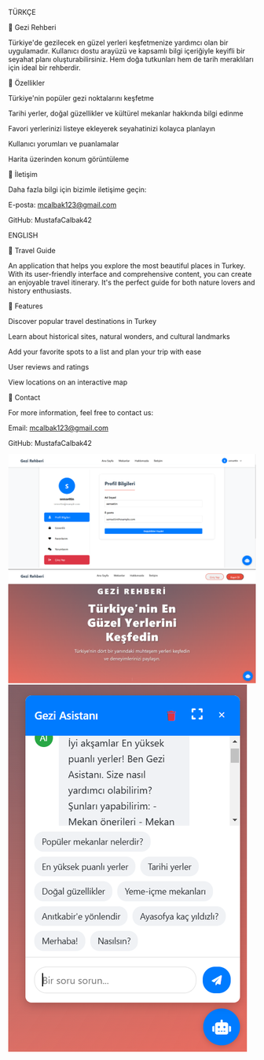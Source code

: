 TÜRKÇE

📌 Gezi Rehberi

Türkiye'de gezilecek en güzel yerleri keşfetmenize yardımcı olan bir uygulamadır. Kullanıcı dostu arayüzü ve kapsamlı bilgi içeriğiyle keyifli bir seyahat planı oluşturabilirsiniz. Hem doğa tutkunları hem de tarih meraklıları için ideal bir rehberdir.

🚀 Özellikler

Türkiye'nin popüler gezi noktalarını keşfetme

Tarihi yerler, doğal güzellikler ve kültürel mekanlar hakkında bilgi edinme

Favori yerlerinizi listeye ekleyerek seyahatinizi kolayca planlayın

Kullanıcı yorumları ve puanlamalar

Harita üzerinden konum görüntüleme

👤 İletişim

Daha fazla bilgi için bizimle iletişime geçin:

E-posta: mcalbak123@gmail.com

GitHub: MustafaCalbak42

ENGLISH


📌 Travel Guide

An application that helps you explore the most beautiful places in Turkey. With its user-friendly interface and comprehensive content, you can create an enjoyable travel itinerary. It's the perfect guide for both nature lovers and history enthusiasts.

🚀 Features

Discover popular travel destinations in Turkey

Learn about historical sites, natural wonders, and cultural landmarks

Add your favorite spots to a list and plan your trip with ease

User reviews and ratings

View locations on an interactive map

👤 Contact


For more information, feel free to contact us:


Email: mcalbak123@gmail.com

GitHub: MustafaCalbak42

![image alt](https://github.com/MustafaCalbak42/travel_guide/blob/e37b562b3a86811b0344572abba7ac2a1083ff0f/Ekran%20g%C3%B6r%C3%BCnt%C3%BCs%C3%BC%202025-02-06%20200223.png)
![image alt](https://github.com/MustafaCalbak42/travel_guide/blob/118575945b40af0480ea4a273f9756c13ca73181/Ekran%20g%C3%B6r%C3%BCnt%C3%BCs%C3%BC%202025-02-06%20200300.png)
![image alt](https://github.com/MustafaCalbak42/travel_guide/blob/21498f72a98f53d020c9ae64d62fb2efd0240835/Ekran%20g%C3%B6r%C3%BCnt%C3%BCs%C3%BC%202025-02-06%20200339.png)



